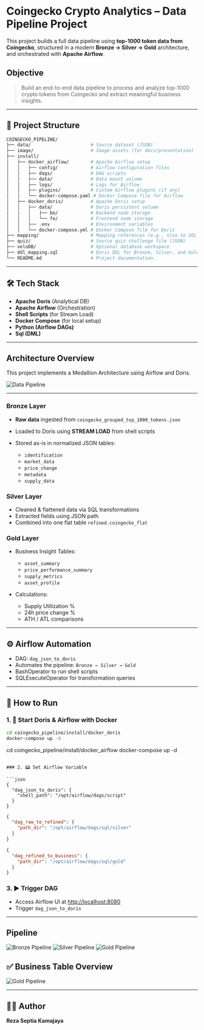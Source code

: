 # Coingecko Crypto Analytics – Data Pipeline Project

This project builds a full data pipeline using **top-1000 token data from Coingecko**, structured in a modern **Bronze → Silver → Gold** architecture, and orchestrated with **Apache Airflow**.

## Objective

> Build an end-to-end data pipeline to process and analyze top-1000 crypto tokens from Coingecko and extract meaningful business insights.

---
## 📁 Project Structure

```bash
COINGECKO_PIPELINE/
├── data/                      # Source dataset (JSON)
├── image/                     # Image assets (for docs/presentation)
├── install/
│   ├── docker_airflow/        # Apache Airflow setup
│   │   ├── config/            # Airflow configuration files
│   │   ├── dags/              # DAG scripts
│   │   ├── data/              # Data mount volume
│   │   ├── logs/              # Logs for Airflow
│   │   ├── plugins/           # Custom Airflow plugins (if any)
│   │   └── docker-compose.yaml # Docker Compose file for Airflow
│   ├── docker_doris/          # Apache Doris setup
│   │   ├── data/              # Doris persistent volume
│   │   │   ├── be/            # Backend node storage
│   │   │   └── fe/            # Frontend node storage
│   │   ├── .env               # Environment variables
│   │   └── docker-compose.yml # Docker Compose file for Doris
├── mapping/                   # Mapping references (e.g., xlsx to SQL transformation)
├── quiz/                      # Source quiz challenge file (JSON)
├── veloDB/                    # Optional database workspace
├── ddl_mapping.sql            # Doris DDL for Bronze, Silver, and Gold layers
└── README.md                  # Project documentation.
```
---

## 🛠️ Tech Stack

* **Apache Doris** (Analytical DB)
* **Apache Airflow** (Orchestration)
* **Shell Scripts** (for Stream Load)
* **Docker Compose** (for local setup)
* **Python (Airflow DAGs)**
* **Sql (DML)**

---

## Architecture Overview

This project implements a Medallion Architecture using Airflow and Doris.

![Data Pipeline](https://github.com/zareee12/Building-Data-Pipeline-using-Airflow-Doris/blob/main/image/data%20pipeline.jpg?raw=true)

---
### Bronze Layer

* **Raw data** ingested from `coingecko_grouped_top_1000_tokens.json`
* Loaded to Doris using **STREAM LOAD** from shell scripts
* Stored as-is in normalized JSON tables:

  * `identification`
  * `market_data`
  * `price_change`
  * `metadata`
  * `supply_data`

### Silver Layer

* Cleaned & flattened data via SQL transformations
* Extracted fields using JSON path
* Combined into one flat table `refined.coingecko_flat`

### Gold Layer

* Business Insight Tables:

  * `asset_summary`
  * `price_performance_summary`
  * `supply_metrics`
  * `asset_profile`
* Calculations:

  * Supply Utilization %
  * 24h price change %
  * ATH / ATL comparisons

---

## ⚙️ Airflow Automation

* DAG: `dag_json_to_doris`
* Automates the pipeline: `Bronze → Silver → Gold`
* BashOperator to run shell scripts
* SQLExecuteOperator for transformation queries

---

## 🧪 How to Run

### 1. 🐳 Start Doris & Airflow with Docker

```bash
cd coingecko_pipeline/install/docker_doris
docker-compose up -d
```
cd coingecko_pipeline/install/docker_airflow
docker-compose up -d
```

### 2. 📟 Set Airflow Variable

```json
{
  "dag_json_to_doris": {
    "shell_path": "/opt/airflow/dags/script"
  }
}
```
```json
{
  "dag_raw_to_refined": {
    "path_dir": "/opt/airflow/dags/sql/silver"
  }
}
```
```json
{
  "dag_refined_to_business": {
    "path_dir": "/opt/airflow/dags/sql/gold"
  }
}
```

### 3. ▶️ Trigger DAG

* Access Airflow UI at [http://localhost:8080](http://localhost:8080)
* Trigger `dag_json_to_doris`

---
## Pipeline 
![Bronze Pipeline](https://github.com/zareee12/Building-Data-Pipeline-using-Airflow-Doris/blob/main/image/pipeline%20bronze.jpg)
![Silver Pipeline](https://github.com/zareee12/Building-Data-Pipeline-using-Airflow-Doris/blob/main/image/pipeline%20silver.jpg)
![Gold Pipeline](https://github.com/zareee12/Building-Data-Pipeline-using-Airflow-Doris/blob/main/image/gold%20pipeline.jpg)


## ✅ Business Table Overview
![Gold Pipeline](https://github.com/zareee12/Building-Data-Pipeline-using-Airflow-Doris/blob/main/image/doris.jpeg)

---
## 👨‍💻 Author

**Reza Septia Kamajaya**

